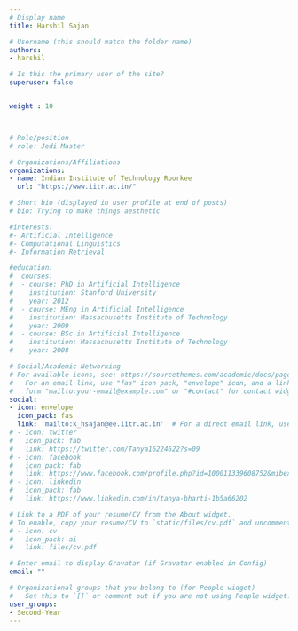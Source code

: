 ```yaml
---
# Display name
title: Harshil Sajan

# Username (this should match the folder name)
authors:
- harshil

# Is this the primary user of the site?
superuser: false


weight : 10



# Role/position
# role: Jedi Master

# Organizations/Affiliations
organizations:
- name: Indian Institute of Technology Roorkee
  url: "https://www.iitr.ac.in/"

# Short bio (displayed in user profile at end of posts)
# bio: Trying to make things aesthetic

#interests:
#- Artificial Intelligence
#- Computational Linguistics
#- Information Retrieval

#education:
#  courses:
#  - course: PhD in Artificial Intelligence
#    institution: Stanford University
#    year: 2012
#  - course: MEng in Artificial Intelligence
#    institution: Massachusetts Institute of Technology
#    year: 2009
#  - course: BSc in Artificial Intelligence
#    institution: Massachusetts Institute of Technology
#    year: 2008

# Social/Academic Networking
# For available icons, see: https://sourcethemes.com/academic/docs/page-builder/#icons
#   For an email link, use "fas" icon pack, "envelope" icon, and a link in the
#   form "mailto:your-email@example.com" or "#contact" for contact widget.
social:
- icon: envelope
  icon_pack: fas
  link: 'mailto:k_hsajan@ee.iitr.ac.in'  # For a direct email link, use "mailto:test@example.org".
# - icon: twitter
#   icon_pack: fab
#   link: https://twitter.com/Tanya16224622?s=09
# - icon: facebook
#   icon_pack: fab
#   link: https://www.facebook.com/profile.php?id=100011339608752&mibextid=ZbWKwL
# - icon: linkedin
#   icon_pack: fab
#   link: https://www.linkedin.com/in/tanya-bharti-1b5a66202

# Link to a PDF of your resume/CV from the About widget.
# To enable, copy your resume/CV to `static/files/cv.pdf` and uncomment the lines below.
# - icon: cv
#   icon_pack: ai
#   link: files/cv.pdf

# Enter email to display Gravatar (if Gravatar enabled in Config)
email: ""

# Organizational groups that you belong to (for People widget)
#   Set this to `[]` or comment out if you are not using People widget.
user_groups:
- Second-Year
---
```

<!-- 
Otaku, interested in learning new stuff about anything and everything. Loves anime and good music more than anything. Current interests involve Computer Vision, Robotics, Finance and business management. Wants to open something of his own somewhere along the road.

Visit my webpage : https://ayushtues.github.io/ -->

